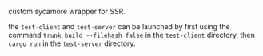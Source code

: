 custom sycamore wrapper for SSR.

the `test-client` and `test-server` can be launched by first using the command 
`trunk build --filehash false` in the `test-client` directory, then `cargo run` in the `test-server` directory.